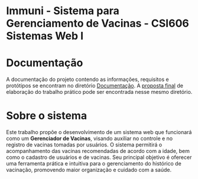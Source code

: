 # Immuni - Sistema para Gerenciamento de Vacinas - CSI606 Sistemas Web I

# Documentação
A documentação do projeto contendo as informações, requisitos e protótipos se encontram no diretório [Documentação](./Documentação). A [proposta final](./Documentação/README.md) de elaboração do trabalho prático pode ser encontrada nesse mesmo diretório.

# Sobre o sistema
Este trabalho propõe o desenvolvimento de um sistema web que funcionará como um **Gerenciador de Vacinas**, visando auxiliar no controle e no registro de vacinas tomadas por usuários. O sistema permitirá o acompanhamento das vacinas recomendadas de acordo com a idade, bem como o cadastro de usuários e de vacinas. Seu principal objetivo é oferecer uma ferramenta prática e intuitiva para o gerenciamento do histórico de vacinação, promovendo maior organização e cuidado com a saúde.  